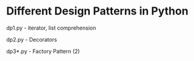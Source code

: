 # Different Design Patterns in Python

dp1.py - iterator, list comprehension

dp2.py - Decorators

dp3*.py - Factory Pattern (2)
